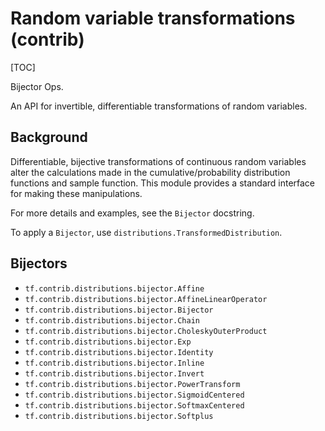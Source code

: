 # Random variable transformations (contrib)
[TOC]

Bijector Ops.

An API for invertible, differentiable transformations of random variables.

## Background

Differentiable, bijective transformations of continuous random variables alter
the calculations made in the cumulative/probability distribution functions and
sample function.  This module provides a standard interface for making these
manipulations.

For more details and examples, see the `Bijector` docstring.

To apply a `Bijector`, use `distributions.TransformedDistribution`.

## Bijectors

*   `tf.contrib.distributions.bijector.Affine`
*   `tf.contrib.distributions.bijector.AffineLinearOperator`
*   `tf.contrib.distributions.bijector.Bijector`
*   `tf.contrib.distributions.bijector.Chain`
*   `tf.contrib.distributions.bijector.CholeskyOuterProduct`
*   `tf.contrib.distributions.bijector.Exp`
*   `tf.contrib.distributions.bijector.Identity`
*   `tf.contrib.distributions.bijector.Inline`
*   `tf.contrib.distributions.bijector.Invert`
*   `tf.contrib.distributions.bijector.PowerTransform`
*   `tf.contrib.distributions.bijector.SigmoidCentered`
*   `tf.contrib.distributions.bijector.SoftmaxCentered`
*   `tf.contrib.distributions.bijector.Softplus`
